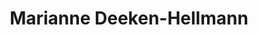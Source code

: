 ---
title: "Marianne Deeken-Hellmann"
url: /grossenkneten/marianne-deeken-hellmann/
shop: Blumen
---